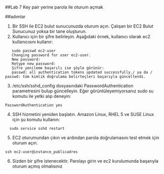 ##Lab 7 Key pair yerine parola ile oturum açmak


##adımlar

1. Bir SSH ile EC2 bulut sunucunuzda oturum açın. Çalışan bir EC2 Bulut Sunucunuz yoksa bir tane oluşturun.
2. Kullanıcı için bir şifre belirleyin. Aşağıdaki örnek, kullanıcı olarak ec2 kullanıcısını kullanır:
 ```console
    sudo passwd ec2-user
    Changing password for user ec2-user.
    New password:
    Retype new password:
    Şifre yenileme başarılı ise şöyle görünür:
    passwd: all authentication tokens updated successfully./ ya da / passwd: tüm kimlik doğrulama belirteçleri başarıyla güncellendi.
 ```
3. /etc/ssh/sshd_config dosyasındaki PasswordAuthentication parametresini bulup güncelleyin. Eğer görüntüleyemiyorsanız sudo su komutu ile yetki alıp deneyin:
 ```console
PasswordAuthentication yes
 ```
 4. SSH hizmetini yeniden başlatın. Amazon Linux, RHEL 5 ve SUSE Linux için şu komutu kullanın:
 ```console
   sudo service sshd restart
  ```
5. EC2 oturumundan çıkın ve ardından parola doğrulamasını test etmek için oturum açın.
```console
ssh ec2-user@instance_publicadres
```
6. Sizden bir şifre istenecektir. Parolayı girin ve ec2 kurulumunda başarıyla oturum açmış olmalısınız

